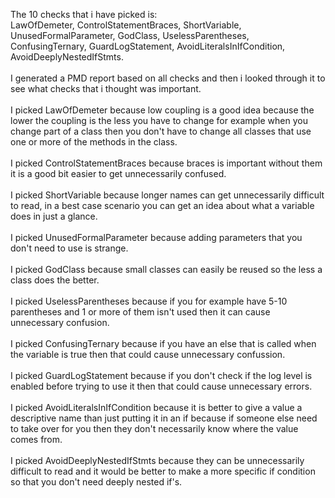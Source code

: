 The 10 checks that i have picked is:<br>
LawOfDemeter, ControlStatementBraces, ShortVariable, UnusedFormalParameter, GodClass, UselessParentheses, ConfusingTernary, GuardLogStatement, AvoidLiteralsInIfCondition, AvoidDeeplyNestedIfStmts.<br><br>
I generated a PMD report based on all checks and then i looked through it to see what checks that i thought was important.<br><br>
I picked LawOfDemeter because low coupling is a good idea because the lower the coupling is the less you have to change for example when you change part of a class then you don't have to change all classes that use one or more of the methods in the class.<br><br>
I picked ControlStatementBraces because braces is important without them it is a good bit easier to get unnecessarily confused.<br><br>
I picked ShortVariable because longer names can get unnecessarily difficult to read, in a best case scenario you can get an idea about what a variable does in just a glance.<br><br>
I picked UnusedFormalParameter because adding parameters that you don't need to use is strange.<br><br>
I picked GodClass because small classes can easily be reused so the less a class does the better.<br><br>
I picked UselessParentheses because if you for example have 5-10 parentheses and 1 or more of them isn't used then it can cause unnecessary confusion.<br><br>
I picked ConfusingTernary because if you have an else that is called when the variable is true then that could cause unnecessary confussion.<br><br>
I picked GuardLogStatement because if you don't check if the log level is enabled before trying to use it then that could cause unnecessary errors.<br><br>
I picked AvoidLiteralsInIfCondition because it is better to give a value a descriptive name than just putting it in an if because if someone else need to take over for you then they don't necessarily know where the value comes from.<br><br>
I picked AvoidDeeplyNestedIfStmts because they can be unnecessarily difficult to read and it would be better to make a more specific if condition so that you don't need deeply nested if's.
